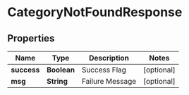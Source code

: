 
# CategoryNotFoundResponse

## Properties
Name | Type | Description | Notes
------------ | ------------- | ------------- | -------------
**success** | **Boolean** | Success Flag |  [optional]
**msg** | **String** | Failure Message |  [optional]



